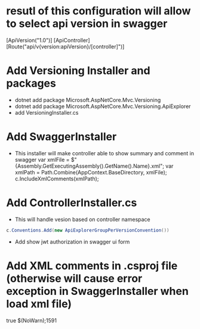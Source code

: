 # resutl of this configuration will allow to select api version in swagger

[ApiVersion("1.0")]
[ApiController]
[Route("api/v{version:apiVersion}/[controller]")]

# Add Versioning Installer and packages

- dotnet add package Microsoft.AspNetCore.Mvc.Versioning
- dotnet add package Microsoft.AspNetCore.Mvc.Versioning.ApiExplorer
- add VersioningInstaller.cs

# Add SwaggerInstaller

- This installer will make controller able to show summary and comment in swagger
  var xmlFile = $"{Assembly.GetExecutingAssembly().GetName().Name}.xml";
  var xmlPath = Path.Combine(AppContext.BaseDirectory, xmlFile);
  c.IncludeXmlComments(xmlPath);

# Add ControllerInstaller.cs

- This will handle vesion based on controller namespace

```cs
c.Conventions.Add(new ApiExplorerGroupPerVersionConvention())
```

- Add show jwt authorization in swagger ui form

# Add XML comments in .csproj file (otherwise will cause error exception in SwaggerInstaller when load xml file)

<!-- BEGIN: XML comments for Swashbuckle -->

<GenerateDocumentationFile>true</GenerateDocumentationFile>
<NoWarn>$(NoWarn);1591</NoWarn>

<!-- END: XML comments for Swashbuckle -->

